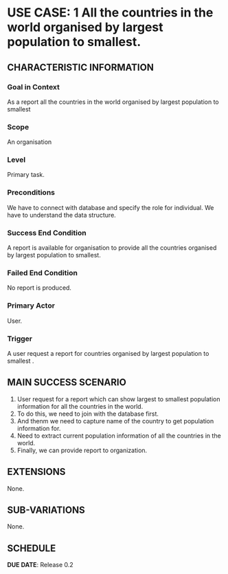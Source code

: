 # USE CASE: 1 All the countries in the world organised by largest population to smallest.

## CHARACTERISTIC INFORMATION

### Goal in Context

As a report all the countries in the world organised by largest population to smallest

### Scope

An organisation

### Level

Primary task.

### Preconditions

 We have to connect with database and specify the role for individual. We have to understand the data structure. 

### Success End Condition

A report is available for organisation to provide all the countries organised by largest population to smallest.

### Failed End Condition

No report is produced.

### Primary Actor

User.

### Trigger

A user request a report for countries organised by largest population to smallest .

## MAIN SUCCESS SCENARIO

1. User request for a report which can show largest to smallest population information for all the countries in the world.
2. To do this, we need to join with the database first.
3. And thenm  we need to capture name of the country to get population information for.
4. Need to extract current population information of all the countries in the world.
5. Finally, we can provide report to organization.

## EXTENSIONS

None.

## SUB-VARIATIONS

None.

## SCHEDULE

**DUE DATE**: Release 0.2
